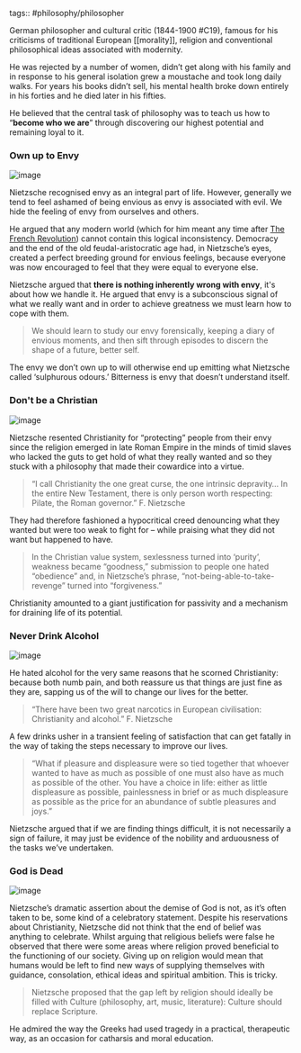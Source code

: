 
tags:: #philosophy/philosopher 

German philosopher and cultural critic (1844-1900 #C19), famous for his criticisms of traditional European [[morality]], religion and conventional philosophical ideas associated with modernity.

He was rejected by a number of women, didn’t get along with his family and in response to his general isolation grew a moustache and took long daily walks. For years his books didn’t sell, his mental health broke down entirely in his forties and he died later in his fifties.

He believed that the central task of philosophy was to teach us how to “**become who we are**” through discovering our highest potential and remaining loyal to it.

### Own up to Envy
![image](https://res.craft.do/user/full/a53d78c8-df29-00d1-e1cd-5b719dfac1f8/doc/685D8778-333E-4752-88FF-8BC61800BCA8/7AF7769C-047C-43DF-BA8A-BD1A2F0FDE40_2/Image.jpeg)

Nietzsche recognised envy as an integral part of life. However, generally we tend to feel ashamed of being envious as envy is associated with evil. We hide the feeling of envy from ourselves and others.

He argued that any modern world (which for him meant any time after [The French Revolution](craftdocs://open?blockId=08DB0A77-7E45-4639-B14C-291A39E870F0&spaceId=a53d78c8-df29-00d1-e1cd-5b719dfac1f8)) cannot contain this logical inconsistency. Democracy and the end of the old feudal-aristocratic age had, in Nietzsche’s eyes, created a perfect breeding ground for envious feelings, because everyone was now encouraged to feel that they were equal to everyone else.

Nietzsche argued that **there is nothing inherently wrong with envy**, it's about how we handle it. He argued that envy is a subconscious signal of what we really want and in order to achieve greatness we must learn how to cope with them.
> We should learn to study our envy forensically, keeping a diary of envious moments, and then sift through episodes to discern the shape of a future, better self.


The envy we don’t own up to will otherwise end up emitting what Nietzsche called ‘sulphurous odours.’ Bitterness is envy that doesn’t understand itself.

### Don't be a Christian


![image](https://res.craft.do/user/full/a53d78c8-df29-00d1-e1cd-5b719dfac1f8/doc/685D8778-333E-4752-88FF-8BC61800BCA8/FDFE75CC-0564-4915-AA5C-8357F50C3853_2/Image.jpeg)

Nietzsche resented Christianity for “protecting” people from their envy since the religion emerged in late Roman Empire in the minds of timid slaves who lacked the guts to get hold of what they really wanted and so they stuck with a philosophy that made their cowardice into a virtue.

> “I call Christianity the one great curse, the one intrinsic depravity… In the entire New Testament, there is only person worth respecting: Pilate, the Roman governor.” F. Nietzsche

They had therefore fashioned a hypocritical creed denouncing what they wanted but were too weak to fight for – while praising what they did not want but happened to have.

> In the Christian value system, sexlessness turned into ‘purity’, weakness became “goodness,” submission to people one hated “obedience” and, in Nietzsche’s phrase, “not-being-able-to-take-revenge” turned into “forgiveness.” 

Christianity amounted to a giant justification for passivity and a mechanism for draining life of its potential.

### Never Drink Alcohol
![image](https://res.craft.do/user/full/a53d78c8-df29-00d1-e1cd-5b719dfac1f8/doc/685D8778-333E-4752-88FF-8BC61800BCA8/7E0A926C-A984-435A-8D3D-60EA1AA98B89_2/Image.jpeg)

He hated alcohol for the very same reasons that he scorned Christianity: because both numb pain, and both reassure us that things are just fine as they are, sapping us of the will to change our lives for the better.

> “There have been two great narcotics in European civilisation: Christianity and alcohol.” F. Nietzsche 

A few drinks usher in a transient feeling of satisfaction that can get fatally in the way of taking the steps necessary to improve our lives.

> “What if pleasure and displeasure were so tied together that whoever wanted to have as much as possible of one must also have as much as possible of the other. You have a choice in life: either as little displeasure as possible, painlessness in brief or as much displeasure as possible as the price for an abundance of subtle pleasures and joys.” 

Nietzsche argued that if we are finding things difficult, it is not necessarily a sign of failure, it may just be evidence of the nobility and arduousness of the tasks we’ve undertaken.

### God is Dead
![image](https://res.craft.do/user/full/a53d78c8-df29-00d1-e1cd-5b719dfac1f8/doc/685D8778-333E-4752-88FF-8BC61800BCA8/B989ED43-A21F-41A4-B952-8BD140C3B3DA_2/Image.jpeg)

Nietzsche’s dramatic assertion about the demise of God is not, as it’s often taken to be, some kind of a celebratory statement. Despite his reservations about Christianity, Nietzsche did not think that the end of belief was anything to celebrate.
Whilst arguing that religious beliefs were false he observed that there were some areas where religion proved beneficial to the functioning of our society.
Giving up on religion would mean that humans would be left to find new ways of supplying themselves with guidance, consolation, ethical ideas and spiritual ambition. This is tricky.

> Nietzsche proposed that the gap left by religion should ideally be filled with Culture (philosophy, art, music, literature): Culture should replace Scripture.

He admired the way the Greeks had used tragedy in a practical, therapeutic way, as an occasion for catharsis and moral education.
